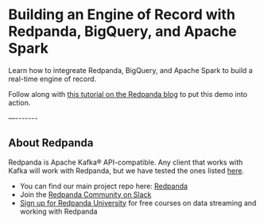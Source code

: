 # Building an Engine of Record with Redpanda, BigQuery, and Apache Spark

Learn how to integreate Redpanda, BigQuery, and Apache Spark to build a real-time engine of record. 

Follow along with [this tutorial on the Redpanda blog](https://redpanda.com/blog/) to put this demo into action. 

—-------

## About Redpanda 

Redpanda is Apache Kafka® API-compatible. Any client that works with Kafka will work with Redpanda, but we have tested the ones listed [here](https://docs.redpanda.com/docs/reference/faq/#what-clients-do-you-recommend-to-use-with-redpanda).

* You can find our main project repo here: [Redpanda](https://github.com/redpanda-data/redpanda)
* Join the [Redpanda Community on Slack](https://redpanda.com/slack)
* [Sign up for Redpanda University](https://university.redpanda.com/) for free courses on data streaming and working with Redpanda
